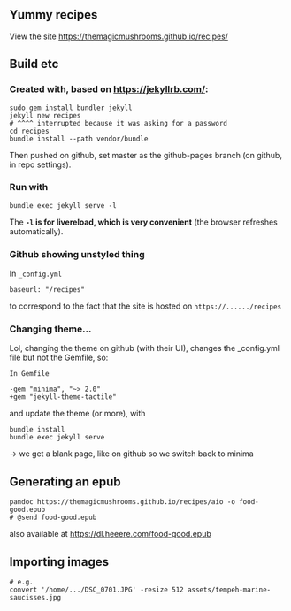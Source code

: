 <!-- styling, just for a better local live preview -->
<link rel="stylesheet" href="https://unpkg.com/picnic">
<style>body { margin: 2em; }</style>

## Yummy recipes

View the site <https://themagicmushrooms.github.io/recipes/>

## Build etc

### Created with, based on <https://jekyllrb.com/>:

~~~
sudo gem install bundler jekyll
jekyll new recipes
# ^^^^ interrupted because it was asking for a password
cd recipes
bundle install --path vendor/bundle
~~~

Then pushed on github, set master as the github-pages branch (on github, in repo settings).

### Run with

~~~
bundle exec jekyll serve -l
~~~

The **`-l` is for livereload, which is very convenient** (the browser refreshes automatically).

### Github showing unstyled thing

In `_config.yml`

~~~
baseurl: "/recipes"
~~~
to correspond to the fact that the site is hosted on `https://....../recipes`

### Changing theme...

Lol, changing the theme on github (with their UI), changes the _config.yml file but not the Gemfile, so:

~~~
In Gemfile

-gem "minima", "~> 2.0"
+gem "jekyll-theme-tactile"
~~~

and update the theme (or more), with

~~~
bundle install
bundle exec jekyll serve
~~~

-> we get a blank page, like on github
so we switch back to minima


## Generating an epub

~~~
pandoc https://themagicmushrooms.github.io/recipes/aio -o food-good.epub
# @send food-good.epub
~~~

also available at https://dl.heeere.com/food-good.epub


## Importing images

~~~
# e.g.
convert '/home/.../DSC_0701.JPG' -resize 512 assets/tempeh-marine-saucisses.jpg
~~~

